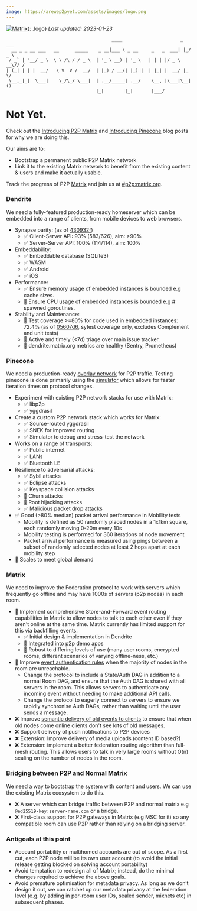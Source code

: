 ```yaml
---
image: https://arewep2pyet.com/assets/images/logo.png
---
```

[![Matrix](/assets/images/matrix-logo-white.svg)](https://matrix.org){: .logo} _Last updated: 2023-01-23_

```
                                        ____                      _   ___
  __ _ _ __ ___   __      _____    _ __|___ \ _ __     _   _  ___| |_/ _ \
 / _` | '__/ _ \  \ \ /\ / / _ \  | '_ \ __) | '_ \   | | | |/ _ \ __\// /
| (_| | | |  __/   \ V  V /  __/  | |_) / __/| |_) |  | |_| |  __/ |_  \/
 \__,_|_|  \___|    \_/\_/ \___|  | .__/_____| .__/    \__, |\___|\__| ()
                                  |_|        |_|       |___/
```

# Not Yet.

Check out the [Introducing P2P Matrix](https://matrix.org/blog/2020/06/02/introducing-p-2-p-matrix/) and [Introducing Pinecone](https://matrix.org/blog/2021/05/06/introducing-the-pinecone-overlay-network) blog posts for why we are doing this.

Our aims are to:
 - Bootstrap a permanent public P2P Matrix network
 - Link it to the existing Matrix network to benefit from the existing content & users and make it actually usable.

Track the progress of P2P [Matrix](https://matrix.org) and join us at [#p2p:matrix.org](https://matrix.to/#/#p2p:matrix.org).

### Dendrite

We need a fully-featured production-ready homeserver which can be embedded into a range of clients, from mobile devices to web browsers.

<!-- TODO: Automatically generate -->
- Synapse parity: (as of [430932f](https://github.com/matrix-org/dendrite/commit/430932f0f161dd836c98082ff97b57beedec02e6))
    * ✅ Client-Server API: 93% (583/626), aim: >90%
    * ✅ Server-Server API: 100% (114/114), aim: 100%
- Embeddability:
    * ✅ Embeddable database (SQLite3)
    * ✅ WASM
    * ✅ Android
    * ✅ iOS
- Performance:
    * ✅ Ensure memory usage of embedded instances is bounded e.g cache sizes.
    * 🚧 Ensure CPU usage of embedded instances is bounded e.g # spawned goroutines.
- Stability and Maintenance:
    * 🚧 Test coverage >=80% for code used in embedded instances: 72.4% (as of [05607d6](https://github.com/matrix-org/dendrite/commit/05607d6b8734738bd5c32288e3d0ef8e827d11d0), sytest coverage only, excludes Complement and unit tests)
    * 🚧 Active and timely (<7d) triage over main issue tracker.
    * 🚧 dendrite.matrix.org metrics are healthy (Sentry, Prometheus)

### Pinecone

We need a production-ready [overlay network](https://en.wikipedia.org/wiki/Overlay_network) for P2P traffic. Testing pinecone is done primarily using the [simulator](https://pinecone.matrix.org) which allows for faster iteration times on protocol changes.

- Experiment with existing P2P network stacks for use with Matrix:
    * ✅ libp2p
    * ✅ yggdrasil
- Create a custom P2P network stack which works for Matrix:
    * ✅ Source-routed yggdrasil
    * ✅ SNEK for improved routing
    * ✅ Simulator to debug and stress-test the network
- Works on a range of transports:
    * ✅ Public internet
    * ✅ LANs
    * ✅ Bluetooth LE
- Resilience to adversarial attacks:
    * ✅ Sybil attacks
    * ✅ Eclipse attacks
    * ✅ Keyspace collision attacks
    * 🚧 Churn attacks
    * 🚧 Root hijacking attacks
    * ✅ Malicious packet drop attacks
- ✅ Good (>80% median) packet arrival performance in Mobility tests
    * Mobility is defined as 50 randomly placed nodes in a 1x1km square, each randomly moving 0-20m every 10s
    * Mobility testing is performed for 360 iterations of node movement
    * Packet arrival performance is measured using pings between a subset of randomly selected nodes at least 2 hops apart at each mobility step
- 🚧 Scales to meet global demand

### Matrix

We need to improve the Federation protocol to work with servers which frequently go offline and may have 1000s of servers (p2p nodes) in each room.

- 🚧 Implement comprehensive Store-and-Forward event routing capabilities in Matrix to allow nodes to talk to each other even if they aren't online at the same time. Matrix currently has limited support for this via backfilling events.
    * ✅ Initial design & implementation in Dendrite
    * 🚧 Integrated into p2p demo apps
    * 🚧 Robust to differing levels of use (many user rooms, encrypted rooms, different scenarios of varying offline-ness, etc.)
- 🚧 Improve [event authentication rules](https://spec.matrix.org/unstable/server-server-api/#checks-performed-on-receipt-of-a-pdu) when the majority of nodes in the room are unreachable.
    * Change the protocol to include a State/Auth DAG in addition to a normal Room DAG, and ensure that the Auth DAG is shared with all servers in the room. This allows servers to authenticate any incoming event without needing to make additional API calls.
    * Change the protocol to eagerly connect to servers to ensure we rapidly synchronise Auth DAGs, rather than waiting until the user sends a message.
- ❌ Improve [semantic delivery of old events to clients](https://github.com/matrix-org/matrix-spec/issues/852) to ensure that when old nodes come online clients don't see lots of old messages.
- ❌ Support delivery of push notifications to P2P devices
- ❌ Extension: Improve delivery of media uploads (content ID based?)
- ❌ Extension: implement a better federation routing algorithm than full-mesh routing. This allows users to talk in very large rooms without O(n) scaling on the number of nodes in the room.

### Bridging between P2P and Normal Matrix

We need a way to bootstrap the system with content and users. We can use the existing Matrix ecosystem to do this.

- ❌ A server which can bridge traffic between P2P and normal matrix e.g `@ed25519-key:server-name.com` or a bridge.
- ❌ First-class support for P2P gateways in Matrix (e.g MSC for it) so any compatible room can use P2P rather than relying on a bridging server.

### Antigoals at this point

- Account portability or multihomed accounts are out of scope.  As a first cut, each P2P node will be its own user account (to avoid the initial release getting blocked on solving account portability)
- Avoid temptation to redesign all of Matrix; instead, do the minimal changes required to achieve the above goals.
- Avoid premature optimisation for metadata privacy.  As long as we don’t design it out, we can ratchet up our metadata privacy at the federation level (e.g. by adding in per-room user IDs, sealed sender, mixnets etc) in subsequent phases.
